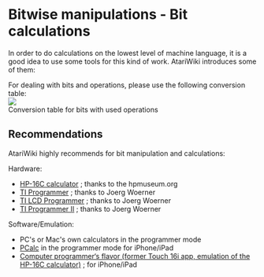# Bitwise manipulations - Bit calculations  
  
In order to do calculations on the lowest level of machine language, it is a good idea to use some tools for this kind of work. AtariWiki introduces some of them:  
  
For dealing with bits and operations, please use the following conversion table:  
![](attachments/XOR.jpg)  
Conversion table for bits with used operations  
  
## Recommendations  
AtariWiki highly recommends for bit manipulation and calculations:  
  
Hardware:  
- [HP-16C calculator](http://www.hpmuseum.org/hp16.htm) ; thanks to the hpmuseum.org  
- [TI Programmer](http://www.datamath.org/Sci/MAJESTIC/Programmer.htm) ; thanks to Joerg Woerner  
- [TI LCD Programmer](http://www.datamath.org/Sci/Slanted/LCD-Programmer.htm) ; thanks to Joerg Woerner  
- [TI Programmer II](http://www.datamath.org/Sci/Slanted/Programmer-II.htm) ; thanks to Joerg Woerner  
  
Software/Emulation:  
- PC's or Mac's own calculators in the programmer mode  
- [PCalc](https://itunes.apple.com/us/app/pcalc/id284666222?mt=8) in the programmer mode for iPhone/iPad  
- [Computer programmer‘s flavor (former Touch 16i app, emulation of the HP-16C calculator)](https://epxx.co/ctb/touchios/) ; for iPhone/iPad  
